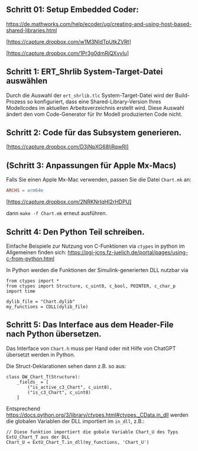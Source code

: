 ## Schritt 01: Setup Embedded Coder:
https://de.mathworks.com/help/ecoder/ug/creating-and-using-host-based-shared-libraries.html

[https://capture.dropbox.com/w1M3NIdTpUtkZVRt]

[https://capture.dropbox.com/1Pr3g0dmRjQXvyIu]

## Schritt 1: ERT_Shrlib System-Target-Datei auswählen
Durch die Auswahl der `ert_shrlib.tlc` System-Target-Datei wird der Build-Prozess so konfiguriert, dass eine Shared-Library-Version Ihres Modellcodes im aktuellen Arbeitsverzeichnis erstellt wird. Diese Auswahl ändert den vom Code-Generator für Ihr Modell produzierten Code nicht.

## Schritt 2: Code für das Subsystem generieren.

[https://capture.dropbox.com/D3jNpXG68IjRqwRl]


## (Schritt 3: Anpassungen für Apple Mx-Macs)
Falls Sie einen Apple Mx-Mac verwenden, passen Sie die Datei `Chart.mk` an:
```makefile
ARCHS = arm64e
```
[https://capture.dropbox.com/2NRKNrIqHI2rHDPU]

dann `make -f Chart.mk` erneut ausführen.

## Schritt 4: Den Python Teil schreiben.

Einfache Beispiele zur Nutzung von C-Funktionen via `ctypes` in python im Allgemeinen finden sich: https://pgi-jcns.fz-juelich.de/portal/pages/using-c-from-python.html


In Python werden die Funktionen der Simulink-generierten DLL nutzbar via 

    from ctypes import *
    from ctypes import Structure, c_uint8, c_bool, POINTER, c_char_p
    import time

    dylib_file = "Chart.dylib"
    my_functions = CDLL(dylib_file)


## Schritt 5: Das Interface aus dem Header-File nach Python übersetzen.
Das Interface von `Chart.h` muss per Hand oder mit Hilfe von ChatGPT übersetzt werden in Python.

Die Struct-Deklarationen sehen dann z.B. so aus:

    class DW_Chart_T(Structure):
        _fields_ = [
            ("is_active_c3_Chart", c_uint8),
            ("is_c3_Chart", c_uint8)
        ]

Entsprechend https://docs.python.org/3/library/ctypes.html#ctypes._CData.in_dll werden die globalen Variablen der DLL importiert im `in_dll`, z.B.:
    
    // Diese funktion importiert die gobale Variable Chart_U des Typs 
    ExtU_Chart_T aus der DLL
    Chart_U = ExtU_Chart_T.in_dll(my_functions, 'Chart_U')
    
    
    